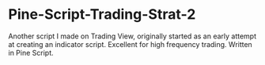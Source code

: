 # Pine-Script-Trading-Strat-2
Another script I made on Trading View, originally started as an early attempt at creating an indicator script. Excellent for high frequency trading. Written in Pine Script.

